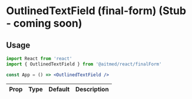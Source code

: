 # OutlinedTextField (final-form) (Stub - coming soon)

## Usage

```jsx
import React from 'react'
import { OutlinedTextField } from '@aitmed/react/finalForm'

const App = () => <OutlinedTextField />
```

| Prop | Type | Default | Description |
| ---- | ---- | ------- | ----------- |

